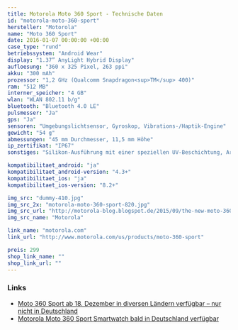 ```yaml
---
title: Motorola Moto 360 Sport - Technische Daten
id: "motorola-moto-360-sport"
hersteller: "Motorola"
name: "Moto 360 Sport"
date: 2016-01-07 00:00:00 +00:00
case_type: "rund"
betriebssystem: "Android Wear"
display: "1.37” AnyLight Hybrid Display"
aufloesung: "360 x 325 Pixel, 263 ppi"
akku: "300 mAh"
prozessor: "1,2 GHz (Qualcomm Snapdragon<sup>TM</sup> 400)"
ram: "512 MB"
interner_speicher: "4 GB"
wlan: "WLAN 802.11 b/g"
bluetooth: "Bluetooth 4.0 LE"
pulsmesser: "Ja"
gps: "Ja"
sensoren: "Umgebungslichtsensor, Gyroskop, Vibrations-/Haptik-Engine"
gewicht: "54 g"
abmessungen: "45 mm Durchmesser, 11,5 mm Höhe"
ip_zertifikat: "IP67"
sonstiges: "Silikon-Ausführung mit einer speziellen UV-Beschichtung, Armband nicht wechselbar, Display mit Corning<sup>®</sup> Gorilla<sup>®</sup> Glass 3"

kompatibilitaet_android: "ja"
kompatibilitaet_android-version: "4.3+"
kompatibilitaet_ios: "ja"
kompatibilitaet_ios-version: "8.2+"

img_src: "dummy-410.jpg"
img_src_2x: "motorola-moto-360-sport-820.jpg"
img_src_url: "http://motorola-blog.blogspot.de/2015/09/the-new-moto-360-collection-giving-you.html"
img_src_name: "Motorola"

link_name: "motorola.com"
link_url: "http://www.motorola.com/us/products/moto-360-sport"

preis: 299
shop_link_name: ""
shop_link_url: ""
---
```


### Links
* [Moto 360 Sport ab 18. Dezember in diversen Ländern verfügbar – nur nicht in Deutschland](http://stadt-bremerhaven.de/moto-360-sport-ab-18-dezember-in-diversen-laendern-verfuegbar-nur-nicht-in-deutschland/)
* [Motorola Moto 360 Sport Smartwatch bald in Deutschland verfügbar](http://www.mobilegeeks.de/artikel/motorola-moto-360-sport-smartwatch/)
